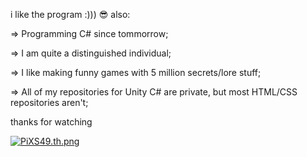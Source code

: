 i like the program :))) 😎 also:

=> Programming C# since tommorrow;

=> I am quite a distinguished individual;

=> I like making funny games with 5 million secrets/lore stuff;

=> All of my repositories for Unity C# are private, but most HTML/CSS repositories aren't;

thanks for watching

[![PiXS49.th.png](https://iili.io/PiXS49.th.png)](https://freeimage.host/i/PiXS49)

<!---
crimscode/crimscode is a ✨ special ✨ repository because its `README.md` (this file) appears on your GitHub profile.
You can click the Preview link to take a look at your changes.
--->
